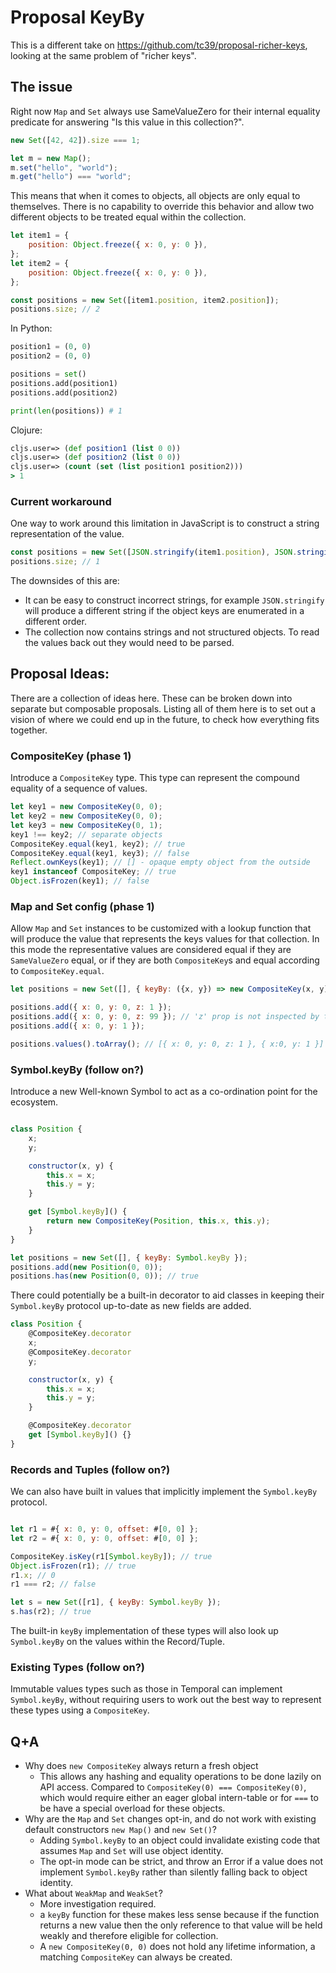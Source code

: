 
# Proposal KeyBy

This is a different take on https://github.com/tc39/proposal-richer-keys, looking at the same problem of "richer keys".

## The issue

Right now `Map` and `Set` always use SameValueZero for their internal equality predicate for answering "Is this value in this collection?".

```js
new Set([42, 42]).size === 1;

let m = new Map();
m.set("hello", "world");
m.get("hello") === "world";
```

This means that when it comes to objects, all objects are only equal to themselves. There is no capability to override this behavior and allow two different objects to be treated equal within the collection.

```js
let item1 = {
    position: Object.freeze({ x: 0, y: 0 }),
};
let item2 = {
    position: Object.freeze({ x: 0, y: 0 }),
};

const positions = new Set([item1.position, item2.position]);
positions.size; // 2
```

In Python:

```py
position1 = (0, 0)
position2 = (0, 0)

positions = set()
positions.add(position1)
positions.add(position2)

print(len(positions)) # 1
```

Clojure:

```clj
cljs.user=> (def position1 (list 0 0))
cljs.user=> (def position2 (list 0 0))
cljs.user=> (count (set (list position1 position2)))
> 1
```

### Current workaround

One way to work around this limitation in JavaScript is to construct a string representation of the value.

```js
const positions = new Set([JSON.stringify(item1.position), JSON.stringify(item2.position)]);
positions.size; // 1
```

The downsides of this are:

- It can be easy to construct incorrect strings, for example `JSON.stringify` will produce a different string if the object keys are enumerated in a different order.
- The collection now contains strings and not structured objects. To read the values back out they would need to be parsed.

## Proposal Ideas:

There are a collection of ideas here. These can be broken down into separate but composable proposals.
Listing all of them here is to set out a vision of where we could end up in the future, to check how everything fits together.

### CompositeKey (phase 1)

Introduce a `CompositeKey` type. This type can represent the compound equality of a sequence of values.

```js
let key1 = new CompositeKey(0, 0);
let key2 = new CompositeKey(0, 0);
let key3 = new CompositeKey(0, 1);
key1 !== key2; // separate objects
CompositeKey.equal(key1, key2); // true
CompositeKey.equal(key1, key3); // false
Reflect.ownKeys(key1); // [] - opaque empty object from the outside
key1 instanceof CompositeKey; // true
Object.isFrozen(key1); // false
```

### Map and Set config (phase 1)

Allow `Map` and `Set` instances to be customized with a lookup function that will produce the value that represents the keys values for that collection. In this mode the representative values are considered equal if they are `SameValueZero` equal, or if they are both `CompositeKey`s and equal according to `CompositeKey.equal`.

```js
let positions = new Set([], { keyBy: ({x, y}) => new CompositeKey(x, y), });

positions.add({ x: 0, y: 0, z: 1 });
positions.add({ x: 0, y: 0, z: 99 }); // 'z' prop is not inspected by the keyBy function
positions.add({ x: 0, y: 1 });

positions.values().toArray(); // [{ x: 0, y: 0, z: 1 }, { x:0, y: 1 }]
```

### Symbol.keyBy (follow on?)

Introduce a new Well-known Symbol to act as a co-ordination point for the ecosystem.

```js

class Position {
    x;
    y;

    constructor(x, y) {
        this.x = x;
        this.y = y;
    }

    get [Symbol.keyBy]() {
        return new CompositeKey(Position, this.x, this.y);
    }
}

let positions = new Set([], { keyBy: Symbol.keyBy });
positions.add(new Position(0, 0));
positions.has(new Position(0, 0)); // true
```

There could potentially be a built-in decorator to aid classes in keeping their `Symbol.keyBy` protocol up-to-date as new fields are added.

```js
class Position {
    @CompositeKey.decorator
    x;
    @CompositeKey.decorator
    y;

    constructor(x, y) {
        this.x = x;
        this.y = y;
    }

    @CompositeKey.decorator
    get [Symbol.keyBy]() {}
}
```

### Records and Tuples (follow on?)

We can also have built in values that implicitly implement the `Symbol.keyBy` protocol.

```js

let r1 = #{ x: 0, y: 0, offset: #[0, 0] };
let r2 = #{ x: 0, y: 0, offset: #[0, 0] };

CompositeKey.isKey(r1[Symbol.keyBy]); // true
Object.isFrozen(r1); // true
r1.x; // 0
r1 === r2; // false

let s = new Set([r1], { keyBy: Symbol.keyBy });
s.has(r2); // true
```

The built-in `keyBy` implementation of these types will also look up `Symbol.keyBy` on the values within the Record/Tuple.

### Existing Types (follow on?)

Immutable values types such as those in Temporal can implement `Symbol.keyBy`, without requiring users to work out the best way to represent these types using a `CompositeKey`.

## Q+A

- Why does `new CompositeKey` always return a fresh object
    - This allows any hashing and equality operations to be done lazily on API access. Compared to `CompositeKey(0) === CompositeKey(0)`, which would require either an eager global intern-table or for `===` to be have a special overload for these objects.
- Why are the `Map` and `Set` changes opt-in, and do not work with existing default constructors `new Map()` and `new Set()`?
    - Adding `Symbol.keyBy` to an object could invalidate existing code that assumes `Map` and `Set` will use object identity.
    - The opt-in mode can be strict, and throw an Error if a value does not implement `Symbol.keyBy` rather than silently falling back to object identity.
- What about `WeakMap` and `WeakSet`?
    - More investigation required.
    - a `keyBy` function for these makes less sense because if the function returns a new value then the only reference to that value will be held weakly and therefore eligible for collection.
    - A `new CompositeKey(0, 0)` does not hold any lifetime information, a matching `CompositeKey` can always be created.
